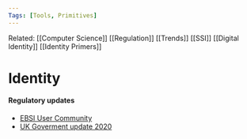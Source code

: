 ```yaml
---
Tags: [Tools, Primitives]
---
```

Related: [[Computer Science]] [[Regulation]] [[Trends]] [[SSI]] [[Digital Identity]] [[Identity Primers]]
# Identity
#### Regulatory updates
- [EBSI User Community](https://ec.europa.eu/cefdigital/wiki/display/EBSICOMMUNITY/EBSI+User+Community+-+public+welcome)
- [UK Goverment update 2020]([https://www.gov.uk/government/news/next-step-in-plans-to-govern-use-of-digital-identities-revealed--2](https://www.gov.uk/government/news/next-step-in-plans-to-govern-use-of-digital-identities-revealed--2))
